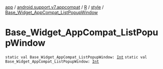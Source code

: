 [app](../../../index.md) / [android.support.v7.appcompat](../../index.md) / [R](../index.md) / [style](index.md) / [Base_Widget_AppCompat_ListPopupWindow](.)

# Base_Widget_AppCompat_ListPopupWindow

`static val Base_Widget_AppCompat_ListPopupWindow: `[`Int`](https://kotlinlang.org/api/latest/jvm/stdlib/kotlin/-int/index.html)
`static val Base_Widget_AppCompat_ListPopupWindow: `[`Int`](https://kotlinlang.org/api/latest/jvm/stdlib/kotlin/-int/index.html)